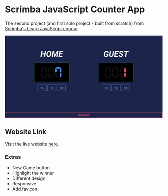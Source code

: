 # Scrimba JavaScript Counter App

The second project (and first solo project - built from scratch) from [Scrimba's Learn JavaScript course](https://v2.scrimba.com/learn-javascript-c0v). 


![Screenshot](images/scoreboard-screenshot.png)


## Website Link

Visit the live website [here](https://paulomborges.github.io/scrimba-js-scoreboard/).

### Extras

- New Game button
- Highlight the winner
- Different design
- Responsive
- Add favicon

